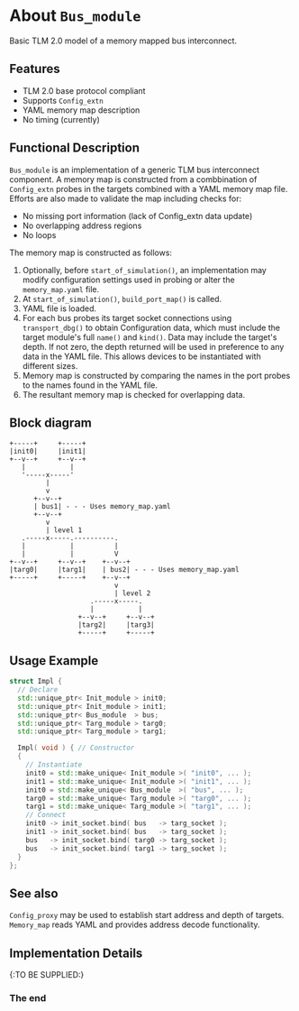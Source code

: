 About `Bus_module`
==================

Basic TLM 2.0 model of a memory mapped bus interconnect.

Features
--------
- TLM 2.0 base protocol compliant
- Supports `Config_extn`
- YAML memory map description
- No timing (currently)

Functional Description
----------------------

`Bus_module` is an implementation of a generic TLM bus interconnect component.
A memory map is constructed from a combbination of `Config_extn` probes in the
targets combined with a YAML memory map file.  Efforts are also made to
validate the map including checks for:

- No missing port information (lack of Config_extn data update)
- No overlapping address regions
- No loops

The memory map is constructed as follows:

1. Optionally, before `start_of_simulation()`, an implementation may modify
   configuration settings used in probing or alter the `memory_map.yaml` file.
2. At `start_of_simulation()`, `build_port_map()` is called.
3. YAML file is loaded.
4. For each bus probes its target socket connections using
   `transport_dbg()` to obtain Configuration data, which must include the target
   module's full `name()` and `kind()`. Data may include the target's depth.
   If not zero, the depth returned will be used in preference to any data in 
   the YAML file. This allows devices to be instantiated with different sizes.
5. Memory map is constructed by comparing the names in the port probes to the
   names found in the YAML file.
6. The resultant memory map is checked for overlapping data.

Block diagram
-------------

```
+-----+     +-----+
|init0|     |init1|
+--v--+     +--v--+
   |           |
   '-----x-----'
         |
         v
      +--v--+
      | bus1| - - - Uses memory_map.yaml
      +--v--+
         v
         | level 1
   .-----x-----.----------.
   |           |          |
   |           |          V
+--v--+     +--v--+    +--v--+
|targ0|     |targ1|    | bus2| - - - Uses memory_map.yaml
+-----+     +-----+    +--v--+
                          v
                          | level 2
                    .-----x-----.
                    |           |
                 +--v--+     +--v--+
                 |targ2|     |targ3|
                 +-----+     +-----+
```

Usage Example
-------------

```cpp
struct Impl {
  // Declare
  std::unique_ptr< Init_module > init0;
  std::unique_ptr< Init_module > init1;
  std::unique_ptr< Bus_module  > bus;
  std::unique_ptr< Targ_module > targ0;
  std::unique_ptr< Targ_module > targ1;

  Impl( void ) { // Constructor
  {
    // Instantiate
    init0 = std::make_unique< Init_module >( "init0", ... );
    init1 = std::make_unique< Init_module >( "init1", ... );
    init0 = std::make_unique< Bus_module  >( "bus", ... );
    targ0 = std::make_unique< Targ_module >( "targ0", ... );
    targ1 = std::make_unique< Targ_module >( "targ1", ... );
    // Connect
    init0 -> init_socket.bind( bus   -> targ_socket );
    init1 -> init_socket.bind( bus   -> targ_socket );
    bus   -> init_socket.bind( targ0 -> targ_socket );
    bus   -> init_socket.bind( targ1 -> targ_socket );
  }
};
```

See also
--------

`Config_proxy` may be used to establish start address and depth of targets.
`Memory_map` reads YAML and provides address decode functionality.

Implementation Details
----------------------

{:TO BE SUPPLIED:}

### The end
<!-- vim:tw=78
-->
